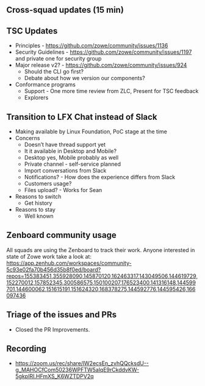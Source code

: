 ## Cross-squad updates (15 min)

## TSC Updates

- Principles - https://github.com/zowe/community/issues/1136
- Security Guidelines - https://github.com/zowe/community/issues/1197 and private one for security group  
- Major release v2? - https://github.com/zowe/community/issues/924
  - Should the CLI go first?
  - Debate about how we version our components?
- Conformance programs
  - Support - One more time review from ZLC, Present for TSC feedback 
  - Explorers 

## Transition to LFX Chat instead of Slack

- Making available by Linux Foundation, PoC stage at the time
- Concerns
  - Doesn’t have thread support yet
  - It it available in Desktop and Mobile?
  - Desktop yes, Mobile probably as well
  - Private channel - self-service planned
  - Import conversations from Slack
  - Notifications? - How does the experience differs from Slack
  - Customers usage?
  - Files upload? - Works for Sean
- Reasons to switch
  - Get history
- Reasons to stay
  - Well known

## Zenboard community usage

All squads are using the Zenboard to track their work. Anyone interested in state of Zowe work take a look at: https://app.zenhub.com/workspaces/community-5c93e02fa70b456d35b8f0ed/board?repos=155383451,355928090,145870120,162463317,143049506,144619729,152270012,157852345,300586575,150100207,176523400,141316148,144599701,144600062,151615191,151624320,168378275,144592776,144595426,166097436 

## Triage of the issues and PRs

- Closed the PR Improvements. 

## Recording

- https://zoom.us/rec/share/lW2ecsEn_zvhQQcksdU--g_MAHOCfCom50236WPFTW5alqE9rCkddvKW-5gkpIRI.HFmXS_K6WZTDPV2q
